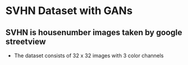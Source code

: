 # SVHN Dataset with GANs

## SVHN is housenumber images taken by google streetview
- The dataset consists of 32 x 32 images with 3 color channels

